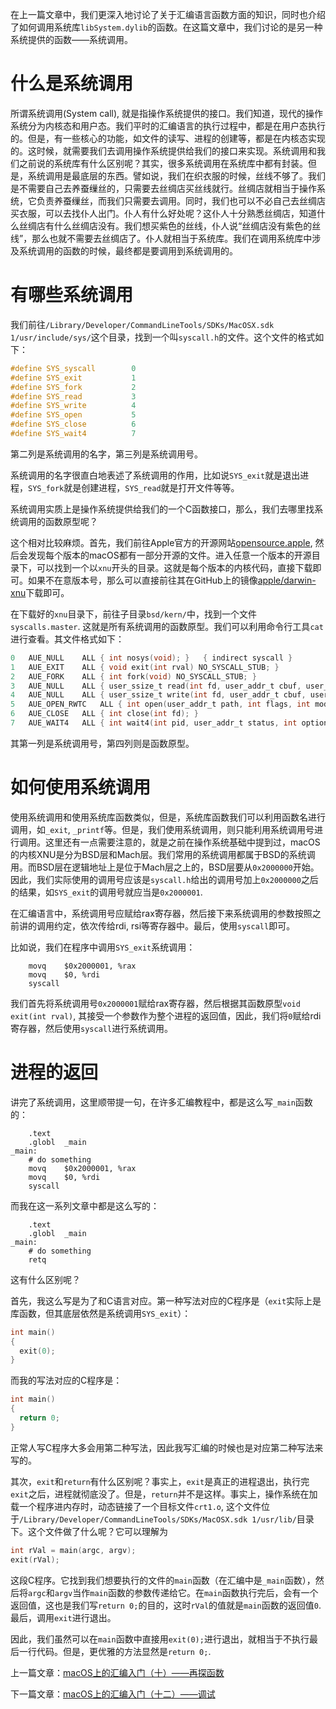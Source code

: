 在上一篇文章中，我们更深入地讨论了关于汇编语言函数方面的知识，同时也介绍了如何调用系统库`libSystem.dylib`的函数。在这篇文章中，我们讨论的是另一种系统提供的函数——系统调用。

# 什么是系统调用

所谓系统调用(System call), 就是指操作系统提供的接口。我们知道，现代的操作系统分为内核态和用户态。我们平时的汇编语言的执行过程中，都是在用户态执行的。但是，有一些核心的功能，如文件的读写、进程的创建等，都是在内核态实现的。这时候，就需要我们去调用操作系统提供给我们的接口来实现。系统调用和我们之前说的系统库有什么区别呢？其实，很多系统调用在系统库中都有封装。但是，系统调用是最底层的东西。譬如说，我们在织衣服的时候，丝线不够了。我们是不需要自己去养蚕缫丝的，只需要去丝绸店买丝线就行。丝绸店就相当于操作系统，它负责养蚕缫丝，而我们只需要去调用。同时，我们也可以不必自己去丝绸店买衣服，可以去找仆人出门。仆人有什么好处呢？这仆人十分熟悉丝绸店，知道什么丝绸店有什么丝绸店没有。我们想买紫色的丝线，仆人说“丝绸店没有紫色的丝线”，那么也就不需要去丝绸店了。仆人就相当于系统库。我们在调用系统库中涉及系统调用的函数的时候，最终都是要调用到系统调用的。

# 有哪些系统调用

我们前往`/Library/Developer/CommandLineTools/SDKs/MacOSX.sdk 1/usr/include/sys/`这个目录，找到一个叫`syscall.h`的文件。这个文件的格式如下：

```c
#define	SYS_syscall        0
#define	SYS_exit           1
#define	SYS_fork           2
#define	SYS_read           3
#define	SYS_write          4
#define	SYS_open           5
#define	SYS_close          6
#define	SYS_wait4          7
```

第二列是系统调用的名字，第三列是系统调用号。

系统调用的名字很直白地表述了系统调用的作用，比如说`SYS_exit`就是退出进程，`SYS_fork`就是创建进程，`SYS_read`就是打开文件等等。

系统调用实质上是操作系统提供给我们的一个C函数接口，那么，我们去哪里找系统调用的函数原型呢？

这个相对比较麻烦。首先，我们前往Apple官方的开源网站[opensource.apple](https://opensource.apple.com), 然后会发现每个版本的macOS都有一部分开源的文件。进入任意一个版本的开源目录下，可以找到一个以`xnu`开头的目录。这就是每个版本的内核代码，直接下载即可。如果不在意版本号，那么可以直接前往其在GitHub上的镜像[apple/darwin-xnu](https://github.com/apple/darwin-xnu)下载即可。

在下载好的`xnu`目录下，前往子目录`bsd/kern/`中，找到一个文件`syscalls.master`. 这就是所有系统调用的函数原型。我们可以利用命令行工具`cat`进行查看。其文件格式如下：

```c
0	AUE_NULL	ALL	{ int nosys(void); }   { indirect syscall }
1	AUE_EXIT	ALL	{ void exit(int rval) NO_SYSCALL_STUB; } 
2	AUE_FORK	ALL	{ int fork(void) NO_SYSCALL_STUB; } 
3	AUE_NULL	ALL	{ user_ssize_t read(int fd, user_addr_t cbuf, user_size_t nbyte); } 
4	AUE_NULL	ALL	{ user_ssize_t write(int fd, user_addr_t cbuf, user_size_t nbyte); } 
5	AUE_OPEN_RWTC	ALL	{ int open(user_addr_t path, int flags, int mode) NO_SYSCALL_STUB; } 
6	AUE_CLOSE	ALL	{ int close(int fd); } 
7	AUE_WAIT4	ALL	{ int wait4(int pid, user_addr_t status, int options, user_addr_t rusage) NO_SYSCALL_STUB; } 
```

其第一列是系统调用号，第四列则是函数原型。

# 如何使用系统调用

使用系统调用和使用系统库函数类似，但是，系统库函数我们可以利用函数名进行调用，如`_exit`, `_printf`等。但是，我们使用系统调用，则只能利用系统调用号进行调用。这里还有一点需要注意的，就是之前在操作系统基础中提到过，macOS的内核XNU是分为BSD层和Mach层。我们常用的系统调用都属于BSD的系统调用。而BSD层在逻辑地址上是位于Mach层之上的，BSD层要从`0x2000000`开始。因此，我们实际使用的调用号应该是`syscall.h`给出的调用号加上`0x2000000`之后的结果，如`SYS_exit`的调用号就应当是`0x2000001`.

在汇编语言中，系统调用号应赋给rax寄存器，然后接下来系统调用的参数按照之前讲的调用约定，依次传给rdi, rsi等寄存器中。最后，使用`syscall`即可。

比如说，我们在程序中调用`SYS_exit`系统调用：

```assembly
	movq	$0x2000001, %rax
	movq	$0, %rdi
	syscall
```

我们首先将系统调用号`0x2000001`赋给rax寄存器，然后根据其函数原型`void exit(int rval)`, 其接受一个参数作为整个进程的返回值，因此，我们将`0`赋给rdi寄存器，然后使用`syscall`进行系统调用。

# 进程的返回

讲完了系统调用，这里顺带提一句，在许多汇编教程中，都是这么写`_main`函数的：

```assembly
	.text
	.globl	_main
_main:
	# do something
	movq	$0x2000001, %rax
	movq	$0, %rdi
	syscall
```

而我在这一系列文章中都是这么写的：

```assembly
	.text
	.globl	_main
_main:
	# do something
	retq
```

这有什么区别呢？

首先，我这么写是为了和C语言对应。第一种写法对应的C程序是（`exit`实际上是库函数，但其底层依然是系统调用`SYS_exit`）：

```c
int main()
{
  exit(0);
}
```

而我的写法对应的C程序是：

```c
int main()
{
  return 0;
}
```

正常人写C程序大多会用第二种写法，因此我写汇编的时候也是对应第二种写法来写的。

其次，`exit`和`return`有什么区别呢？事实上，`exit`是真正的进程退出，执行完`exit`之后，进程就彻底没了。但是，`return`并不是这样。事实上，操作系统在加载一个程序进内存时，动态链接了一个目标文件`crt1.o`, 这个文件位于`/Library/Developer/CommandLineTools/SDKs/MacOSX.sdk 1/usr/lib/`目录下。这个文件做了什么呢？它可以理解为

```c
int rVal = main(argc, argv);
exit(rVal);
```

这段C程序。它找到我们想要执行的文件的`main`函数（在汇编中是`_main`函数），然后将`argc`和`argv`当作`main`函数的参数传递给它。在`main`函数执行完后，会有一个返回值，这也是我们写`return 0;`的目的，这时`rVal`的值就是`main`函数的返回值`0`. 最后，调用`exit`进行退出。

因此，我们虽然可以在`main`函数中直接用`exit(0);`进行退出，就相当于不执行最后一行代码。但是，更优雅的方法显然是`return 0;`.

上一篇文章：[macOS上的汇编入门（十）——再探函数](macOS上的汇编入门（十）——再探函数.md)

下一篇文章：[macOS上的汇编入门（十二）——调试](macOS上的汇编入门（十二）——调试.md)